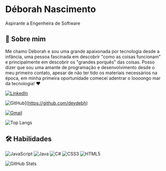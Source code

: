 
# Déborah Nascimento 
Aspirante a Engenheira de Software
## 🚀 Sobre mim
Me chamo Déborah e sou uma grande apaixonada por tecnologia desde a infância, uma pessoa fascinada em descobrir "como as coisas funcionam" e principalmente em descobrir os "grandes porquês" das coisas. Posso dizer que sou uma amante de programação e desenvolvimento desde o meu primeiro contato, apesar de não ter tido os materiais necessários na época, em minha primeira oportunidade comecei adentrar o loooongo mar da tecnologia! ♥

[![LinkedIn](https://img.shields.io/badge/LinkedIn-0077B5?style=for-the-badge&logo=linkedin&logoColor=white)](https://www.linkedin.com/in/deborahdsnascimento/)

![GitHub](https://img.shields.io/badge/GitHub-100000?style=for-the-badge&logo=github&logoColor=white)](https://github.com/devdebh)

[![Gmail](https://img.shields.io/badge/Gmail-333333?style=for-the-badge&logo=gmail&logoColor=red)](mailto:n.deborah2003@gmail.com)

![Top Langs](https://github-readme-stats-git-masterrstaa-rickstaa.vercel.app/api/top-langs/?username=devdebh&bg_color=000&border_color=30A3DC&title_color=E94D5F&text_color=FFF)

## 🛠 Habilidades
![JavaScript](https://img.shields.io/badge/JavaScript-F7DF1E?style=for-the-badge&logo=javascript&logoColor=black)   ![Java](https://img.shields.io/badge/java-%23ED8B00.svg?style=for-the-badge&logo=openjdk&logoColor=white)   ![C#](https://img.shields.io/badge/C%23-239120?style=for-the-badge&logo=c-sharp&logoColor=white)   ![CSS3](https://img.shields.io/badge/CSS3-1572B6?style=for-the-badge&logo=css3&logoColor=white)  ![HTML5](https://img.shields.io/badge/HTML5-E34F26?style=for-the-badge&logo=html5&logoColor=white)

![GitHub Stats](https://github-readme-stats.vercel.app/api?username=devdebh&theme=transparent&bg_color=000&border_color=30A3DC&show_icons=true&icon_color=30A3DC&title_color=E94D5F&text_color=FFF)

